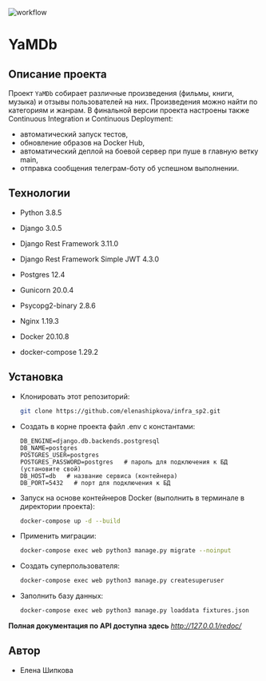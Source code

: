 ![workflow](https://github.com/elenashipkova/yamdb_final/actions/workflows/yamdb_workflow.yml/badge.svg)

# YaMDb

## Описание проекта

Проект `YaMDb` собирает различные произведения (фильмы, книги, музыка) и отзывы пользователей на них.
Произведения можно найти по категориям и жанрам. В финальной версии проекта настроены также Continuous Integration и Continuous Deployment:
* автоматический запуск тестов,
* обновление образов на Docker Hub,
* автоматический деплой на боевой сервер при пуше в главную ветку main,
* отправка сообщения телеграм-боту об успешном выполнении.

## Технологии

* Python 3.8.5

* Django 3.0.5

* Django Rest Framework 3.11.0

* Django Rest Framework Simple JWT 4.3.0

* Postgres 12.4

* Gunicorn 20.0.4

* Psycopg2-binary 2.8.6

* Nginx 1.19.3

* Docker 20.10.8

* docker-compose 1.29.2


## Установка

* Клонировать этот репозиторий:

    ```bash
    git clone https://github.com/elenashipkova/infra_sp2.git
    ```

* Создать в корне проекта файл .env с константами:

    ```text
    DB_ENGINE=django.db.backends.postgresql
    DB_NAME=postgres
    POSTGRES_USER=postgres
    POSTGRES_PASSWORD=postgres   # пароль для подключения к БД (установите свой)
    DB_HOST=db   # название сервиса (контейнера)
    DB_PORT=5432   # порт для подключения к БД
    ```

* Запуск на основе контейнеров Docker (выполнить в терминале в директории проекта):
    
    ```bash
    docker-compose up -d --build
    ```

* Применить миграции:

    ```bash
    docker-compose exec web python3 manage.py migrate --noinput
    ```

* Создать суперпользователя:
    
    ```bash
    docker-compose exec web python3 manage.py createsuperuser
    ```

* Заполнить базу данных:

    ```bash
    docker-compose exec web python3 manage.py loaddata fixtures.json
    ```


**Полная документация по API доступна здесь** _http://127.0.0.1/redoc/_


## Автор

* Елена Шипкова
